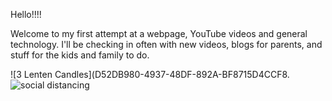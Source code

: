 Hello!!!!

Welcome to my first attempt at a webpage, YouTube videos and general technology. I'll be checking in often with new videos, blogs for parents, and stuff for the kids and family to do.

![3 Lenten Candles](D52DB980-4937-48DF-892A-BF8715D4CCF8.
![social distancing](https://youtu.be/EjHCxD0ZR3Q)
